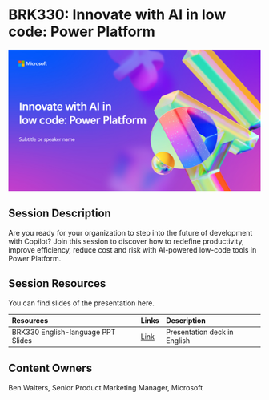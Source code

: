 # BRK330: Innovate with AI in low code: Power Platform

![Session cover image with a bright "AI" text in 3D over a blue and purple abstract background.](img/BRK330InnovateWith%20AI.png)

## Session Description

Are you ready for your organization to step into the future of development with Copilot? Join this session to discover how to redefine productivity, improve efficiency, reduce cost and risk with AI-powered low-code tools in Power Platform.

## Session Resources
You can find slides of the presentation here.

| Resources          | Links                             | Description        |
|:-------------------|:----------------------------------|:-------------------|
| BRK330 English-language PPT Slides | [Link](https://aka.ms/AAslmhn/) | Presentation deck in English |

## Content Owners
Ben Walters, Senior Product Marketing Manager, Microsoft

